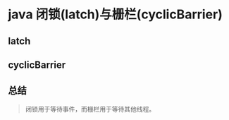 # java 闭锁(latch)与栅栏(cyclicBarrier)



## latch 


## cyclicBarrier 

## 总结 

> 闭锁用于等待事件，而栅栏用于等待其他线程。